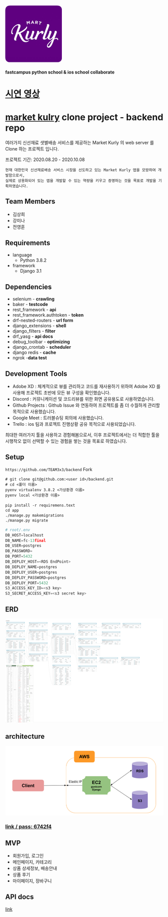 ![kurly](app/static/icon.png)

#### fastcampus python school & ios school collaborate

# [시연 영상](https://www.youtube.com/watch?v=SjLIPUaw-y8&feature=youtu.be)

# [market kulry](https://www.kurly.com/shop/main/index.php) clone project - backend repo

여러가지 신선재료 샛별배송 서비스를 제공하는 Market Kurly 의 web server 를 Clone 하는 프로젝트 입니다.


프로젝트 기간: 2020.08.20 - 2020.10.08

```
현재 대한민국 신선재료배송 서비스 시장을 선도하고 있는 Market Kurly 앱을 모방하여 개발함으로서,
실제로 상용화되어 있는 앱을 개발할 수 있는 역량을 키우고 증명하는 것을 목표로 개발을 기획하였습니다.
```

## Team Members
- 김상희
- 강미나
- 전영훈


## Requirements
- language
	- Python 3.8.2
- framework
	- Django 3.1

## Dependencies
- selenium - **crawling**
- baker - **testcode**
- rest_framework - **api**
- rest_framework.authtoken - **token**
- drf-nested-routers - **url form**
- django_extensions - **shell**
- django_filters - **filter**
- drf_yasg - **api docs**
- debug_toolbar - **optimizing**
- django_crontab - **scheduler**
- django redis - **cache**
- ngrok -**data test**



## Development Tools
- Adobe XD : 체계적으로 뷰를 관리하고 코드를 재사용하기 위하여 Adobe XD 를 사용해 프로젝트 초반에 모든 뷰 구성을 확인했습니다.
- Discord : 커뮤니케이션 및 코드리뷰를 위한 화면 공유용도로 사용하였습니다.
- Github Projects : Github Issue 와 연동하여 프로젝트를 좀 더 수월하게 관리할 목적으로 사용했습니다.
- Google Meet : 트러블슈팅 회의에 사용했습니다.
- Trello : ios 팀과 프로젝트 진행상황 공유 목적으로 사용되었습니다.

최대한 여러가지 툴을 사용하고 경험해봄으로서, 이후 프로젝트에서는 더 적합한 툴을 시행착오 없이 선택할 수 있는 경험을 쌓는 것을 목표로 하였습니다.


## Setup

```https://github.com/TEAM3x3/backend``` Fork

```shell
# git clone git@github.com:<user id>/backend.git
# cd <폴더 이름>
pyenv virtualenv 3.8.2 <가상환경 이름>
pyenv local <가상환경 이름>

pip install -r requiremens.text
cd app
./manage.py makemigrations
./manage.py migrate
```

```python
# root/.env
DB_HOST=localhost
DB_NAME=fc-13final
DB_USER=postgres
DB_PASSWORD=
DB_PORT=5432
DB_DEPLOY_HOST=<RDS EndPoint>
DB_DEPLOY_NAME=postgres
DB_DEPLOY_USER=postgres
DB_DEPLOY_PASSWORD=postgres
DB_DEPLOY_PORT=5432
S3_ACCESS_KEY_ID=<s3 key>
S3_SECRET_ACCESS_KEY=<s3 secret key>
```

## ERD
![erd](app/static/erd.png)


## architecture
![arch](app/static/architecture.png)


### [link / pass: 6742f4](https://aquerytool.com:443/aquerymain/index/?rurl=eb280b61-5dcf-4b12-ae16-6595341b85ca)

## MVP

- 회원가입, 로그인
- 메인페이지, 카테고리
- 상품 상세정보, 배송안내
- 상품 후기
- 마이페이지, 장바구니

## API docs
[link](https://cloudy-comet-1571.postman.co/collections/5847490-3c3e8773-4e53-4ae8-a7f7-8ef4573e218d?version=latest&workspace=3b9e6b96-acb3-4058-a8b6-4d974402650f#introduction)



